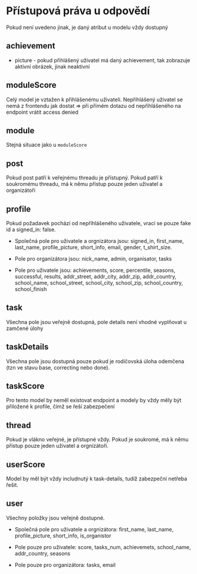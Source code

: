 # Přístupová práva u odpovědí
Pokud není uvedeno jinak, je daný atribut u modelu vždy dostupný

## achievement
- picture - pokud přihlášený uživatel má daný achievement, tak zobrazuje aktivní obrázek, jinak neaktivní

## moduleScore
Celý model je vztažen k přihlášenému uživateli. Nepřihlášený uživatel se nemá z frontendu jak dostat => při přímém dotazu od nepřihlášeného na endpoint vrátit access denied

## module
Stejná situace jako u `moduleScore`

## post
Pokud post patří k veřejnému threadu je přístupný. Pokud patří k soukromému threadu, má k němu přístup pouze jeden uživatel a organizátoři

## profile
Pokud požadavek pochází od nepřihlášeného uživatele, vrací se pouze fake id a signed_in: false.

- Společná pole pro uživatele a orgnizátora jsou: signed_in, first_name, last_name, profile_picture, short_info, email, gender, t_shirt_size.

- Pole pro organizátora jsou: nick_name, admin, organisator, tasks

- Pole pro uživatele jsou: achievements, score, percentile, seasons, successful, results, addr_street, addr_city, addr_zip, addr_country, school_name, school_street, school_city, school_zip, school_country, school_finish

## task
Všechna pole jsou veřejně dostupná, pole details není vhodné vyplňovat u zamčené úlohy

## taskDetails
Všechna pole jsou dostupná pouze pokud je rodičovská úloha odemčena (tzn ve stavu base, correcting nebo done).

## taskScore
Pro tento model by neměl existovat endpoint a modely by vždy měly být přiložené k profile, čímž se řeší zabezpečení

## thread
Pokud je vlákno veřejné, je přístupné vždy. Pokud je soukromé, má k němu přístup pouze jeden uživatel a orgnizátoři.

## userScore
Model by měl být vždy includnutý k task-details, tudíž zabezpeční netřeba řešit.

## user
Všechny položky jsou veřejně dostupné.

* Společná pole pro uživatele a orgnizátora: first_name, last_name, profile_picture, short_info, is_organistor

* Pole pouze pro uživatele: score, tasks_num, achievemets, school_name, addr_country, seasons

* Pole pouze pro organizátora: tasks, email